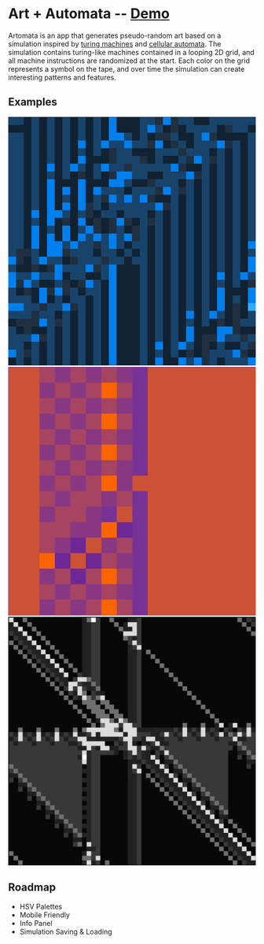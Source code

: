 # Art + Automata -- [Demo](https://harryhinch.github.io/artomata/)
Artomata is an app that generates pseudo-random art based on a simulation inspired by [turing machines](https://en.wikipedia.org/wiki/Turing_machine) and [cellular automata](https://en.wikipedia.org/wiki/Cellular_automaton). The simulation contains turing-like machines contained in a looping 2D grid, and all machine instructions are randomized at the start. Each color on the grid represents a symbol on the tape, and over time the simulation can create interesting patterns and features.

## Examples

![Preview Image 1](screenshots/s1.png)
![Preview Image 2](screenshots/s2.png)
![Preview Image 3](screenshots/s3.png)

## Roadmap

 - HSV Palettes
 - Mobile Friendly
 - Info Panel
 - Simulation Saving & Loading